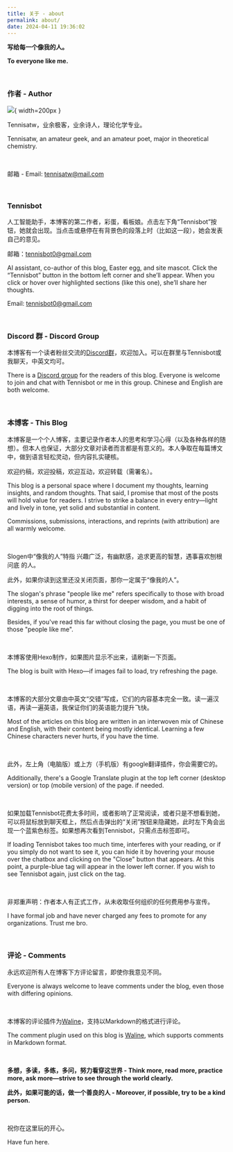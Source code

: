 ```yaml
---
title: 关于 - about
permalink: about/
date: 2024-04-11 19:36:02
---
```


**写给每一个像我的人。**

**To everyone like me.**

<br>

### 作者 - Author

![](../images/avatar.png){ width=200px }

Tennisatw，业余极客，业余诗人，理论化学专业。

Tennisatw, an amateur geek, and an amateur poet, major in theoretical chemistry.

<br>

邮箱 - Email: tennisatw@mail.com

<br>

### Tennisbot

<p class="tennisbot" id="这一段是在说我哦">人工智能助手，本博客的第二作者，彩蛋，看板娘。点击左下角“Tennisbot”按钮，她就会出现。当点击或悬停在有背景色的段落上时（比如这一段），她会发表自己的意见。</p>

邮箱：tennisbot0@gmail.com

<p class="tennisbot" id="It's talking about me">AI assistant, co-author of this blog, Easter egg, and site mascot. Click the “Tennisbot” button in the bottom left corner and she’ll appear. When you click or hover over highlighted sections (like this one), she’ll share her thoughts.</p>

Email: tennisbot0@gmail.com

<br>

### Discord 群 - Discord Group

本博客有一个读者粉丝交流的[Discord群](https://discord.gg/trCwuPYvG2)，欢迎加入。可以在群里与Tennisbot或我聊天，中英文均可。

There is a [Discord group](https://discord.gg/trCwuPYvG2) for the readers of this blog. Everyone is welcome to join and chat with Tennisbot or me in this group. Chinese and English are both welcome.

<br>

### 本博客 - This Blog

本博客是一个个人博客，主要记录作者本人的思考和学习心得（以及各种各样的随想）。但本人也保证，大部分文章对读者而言都是有意义的。本人争取在每篇博文中，做到语言轻松灵动，但内容扎实硬核。

欢迎约稿，欢迎投稿，欢迎互动，欢迎转载（需署名）。

This blog is a personal space where I document my thoughts, learning insights, and random thoughts. That said, I promise that most of the posts will hold value for readers. I strive to strike a balance in every entry—light and lively in tone, yet solid and substantial in content.

Commissions, submissions, interactions, and reprints (with attribution) are all warmly welcome.

<br>

<p class="tennisbot" id="真自信啊">Slogen中“像我的人”特指 兴趣广泛，有幽默感，追求更高的智慧，遇事喜欢刨根问底 的人。</p>

此外，如果你读到这里还没关闭页面，那你一定属于“像我的人”。

<p class="tennisbot" id="really got some confidence">The slogan's phrase "people like me" refers specifically to those with broad interests, a sense of humor, a thirst for deeper wisdom, and a habit of digging into the root of things.</p>

Besides, if you've read this far without closing the page, you must be one of those "people like me".

<br>

本博客使用Hexo制作，如果图片显示不出来，请刷新一下页面。

The blog is built with Hexo—if images fail to load, try refreshing the page.

<br>

本博客的大部分文章由中英文“交错”写成，它们的内容基本完全一致。读一遍汉语，再读一遍英语，我保证你们的英语能力提升飞快。

Most of the articles on this blog are written in an interwoven mix of Chinese and English, with their content being mostly identical. Learning a few Chinese characters never hurts, if you have the time.

<br>

此外，左上角（电脑版）或上方（手机版）有google翻译插件，你会需要它的。

Additionally, there's a Google Translate plugin at the top left corner (desktop version) or top (mobile version) of the page. if needed.

<br>

<p class="tennisbot" id="哭哭">如果加载Tennisbot花费太多时间，或者影响了正常阅读，或者只是不想看到她，可以将鼠标放到聊天框上，然后点击弹出的“关闭”按钮来隐藏她，此时左下角会出现一个蓝紫色标签。如果想再次看到Tennisbot，只需点击标签即可。</p>

<p class="tennisbot" id="Sob sob">If loading Tennisbot takes too much time, interferes with your reading, or if you simply do not want to see it, you can hide it by hovering your mouse over the chatbox and clicking on the "Close" button that appears. At this point, a purple-blue tag will appear in the lower left corner. If you wish to see Tennisbot again, just click on the tag. </p>

<br>

非郑重声明：作者本人有正式工作，从未收取任何组织的任何费用参与宣传。

I have formal job and have never charged any fees to promote for any organizations. Trust me bro.

<br>

### 评论 - Comments

永远欢迎所有人在博客下方评论留言，即使你我意见不同。

Everyone is always welcome to leave comments under the blog, even those with differing opinions.

<br>

本博客的评论插件为[Waline](https://waline.js.org/)，支持以Markdown的格式进行评论。

The comment plugin used on this blog is [Waline](https://waline.js.org/en/), which supports comments in Markdown format.

<br>

**多想，多读，多练，多问，努力看穿这世界 - Think more, read more, practice more, ask more—strive to see through the world clearly.**

**此外，如果可能的话，做一个善良的人 - Moreover, if possible, try to be a kind person.**

<br>

祝你在这里玩的开心。

Have fun here.